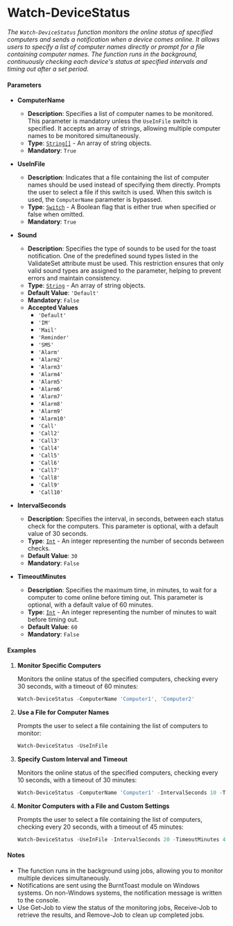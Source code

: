 # Watch-DeviceStatus

_The `Watch-DeviceStatus` function monitors the online status of specified computers and sends a notification when a device comes online. It allows users to specify a list of computer names directly or prompt for a file containing computer names. The function runs in the background, continuously checking each device's status at specified intervals and timing out after a set period._

#### Parameters

- **ComputerName**
  - **Description**: Specifies a list of computer names to be monitored. This parameter is mandatory unless the `UseInFile` switch is specified. It accepts an array of strings, allowing multiple computer names to be monitored simultaneously.
  - **Type**: [`String[]`](https://learn.microsoft.com/en-us/powershell/scripting/lang-spec/chapter-04?view=powershell-7.4#431-strings) - An array of string objects.
  - **Mandatory**: `True`

- **UseInFile**
  - **Description**: Indicates that a file containing the list of computer names should be used instead of specifying them directly. Prompts the user to select a file if this switch is used. When this switch is used, the `ComputerName` parameter is bypassed.
  - **Type**: [`Switch`](https://learn.microsoft.com/en-us/powershell/module/microsoft.powershell.core/about/about_functions_advanced_parameters?view=powershell-7.4#switch-parameters) - A Boolean flag that is either true when specified or false when omitted.
  - **Mandatory**: `True`

- **Sound**
  - **Description**: Specifies the type of sounds to be used for the toast notification.  One of the predefined sound types listed in the ValidateSet attribute must be used. This restriction ensures that only valid sound types are assigned to the parameter, helping to prevent errors and maintain consistency.
  - **Type**: [`String`](https://learn.microsoft.com/en-us/powershell/scripting/lang-spec/chapter-04?view=powershell-7.4#431-strings) - An array of string objects.
  - **Default Value**: `'Default'`
  - **Mandatory**: `False`
  - **Accepted Values**
    - `'Default'`
    - `'IM'`
    - `'Mail'`
    - `'Reminder'`
    - `'SMS'`
    - `'Alarm'`
    - `'Alarm2'`
    - `'Alarm3'`
    - `'Alarm4'`
    - `'Alarm5'`
    - `'Alarm6'`
    - `'Alarm7'`
    - `'Alarm8'`
    - `'Alarm9'`
    - `'Alarm10'`
    - `'Call'`
    - `'Call2'`
    - `'Call3'`
    - `'Call4'`
    - `'Call5'`
    - `'Call6'`
    - `'Call7'`
    - `'Call8'`
    - `'Call9'`
    - `'Call10'`

- **IntervalSeconds**
  - **Description**: Specifies the interval, in seconds, between each status check for the computers. This parameter is optional, with a default value of 30 seconds.
  - **Type**: [`Int`](https://learn.microsoft.com/en-us/powershell/scripting/lang-spec/chapter-04?view=powershell-7.4#423-integer) - An integer representing the number of seconds between checks.
  - **Default Value**: `30`
  - **Mandatory**: `False`

- **TimeoutMinutes**
  - **Description**: Specifies the maximum time, in minutes, to wait for a computer to come online before timing out. This parameter is optional, with a default value of 60 minutes.
  - **Type**: [`Int`](https://learn.microsoft.com/en-us/powershell/scripting/lang-spec/chapter-04?view=powershell-7.4#423-integer) - An integer representing the number of minutes to wait before timing out.
  - **Default Value**: `60`
  - **Mandatory**: `False`

#### Examples

1. **Monitor Specific Computers**

   Monitors the online status of the specified computers, checking every 30 seconds, with a timeout of 60 minutes:

   ```powershell
   Watch-DeviceStatus -ComputerName 'Computer1', 'Computer2'
   ```

2. **Use a File for Computer Names**

    Prompts the user to select a file containing the list of computers to monitor:

    ```powershell
    Watch-DeviceStatus -UseInFile
    ```

3. **Specify Custom Interval and Timeout**

    Monitors the online status of the specified computers, checking every 10 seconds, with a timeout of 30 minutes:

    ```powershell
    Watch-DeviceStatus -ComputerName 'Computer1' -IntervalSeconds 10 -TimeoutMinutes 30
    ```

4. **Monitor Computers with a File and Custom Settings**

    Prompts the user to select a file containing the list of computers, checking every 20 seconds, with a timeout of 45 minutes:

    ```powershell
    Watch-DeviceStatus -UseInFile -IntervalSeconds 20 -TimeoutMinutes 45
    ```

<!-- 5. **Managing Jobs Created by Watch-DeviceStatus**

Since Watch-DeviceStatus runs in the background using jobs, you can manage these jobs with the following cmdlets:

- **View Active Jobs**: List all active jobs create by `Watch-DeviceStatus`

    ```powershell
    Get-Job -Name "Monitor_*"
    ```

- **View Job Details**: Get detailed information about a specific job

    ```powershell
    Get-Job -Name "Monitor_Computer1" | Format-List *
    ```

- **Receive Job Output**: Retrieve the output of a completed job

    ```powershell
    Receive-Job -Name "Monitor_Computer1"
    ```

    **Note**: If you want to retrieve the output without clearing it from the job, use the `-Keep` parameter

    ```powershell
    Receive-Job -Name "Monitor_Computer1" -Keep
    ```

- **Stop a Running Job**: If you need to stop a monitoring job before it completes

    ```powershell
    Stop-Job -Name "Monitor_Computer1"
    ```

- **Remove Completed Jobs**: Clean up jobs that have finished

    ```powershell
    Get-Job -Name "Monitor_*" | Where-Object { $_.State -eq 'Completed'} | Remove-Job
    ```

- **Wait for Job to Complete and Automate Cleanup**: Wait for a job to complete, write it's output to the console, and cleanup the completed job

    ```powershell
    Get-Job -Name 'Monitor_Computer1' | Receive-Job -Wait -AutoRemove | Write-Output
    ```

- **Wait for Job to Complete and Automate Cleanup for All Jobs**: Get all jobs, wait for all jobs to complete, write it's output to the console and cleanup the completed job

    ```powershell
    Get-Job -Name 'Monitor_*' | Foreach-Object {
        Receive-Job -Job $_ -Wait -AutoRemove | Write-Output
    }
    ``` -->

#### Notes

- The function runs in the background using jobs, allowing you to monitor multiple devices simultaneously.
- Notifications are sent using the BurntToast module on Windows systems. On non-Windows systems, the notification message is written to the console.
- Use Get-Job to view the status of the monitoring jobs, Receive-Job to retrieve the results, and Remove-Job to clean up completed jobs.